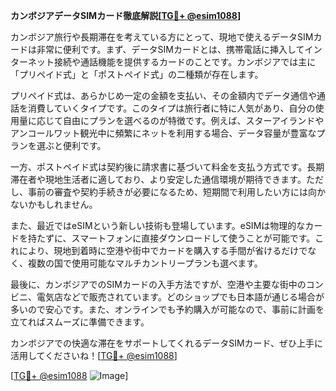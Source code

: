 **カンボジアデータSIMカード徹底解説[[TG💪+ @esim1088](https://t.me/s/esim1088)]**

カンボジア旅行や長期滞在を考えている方にとって、現地で使えるデータSIMカードは非常に便利です。まず、データSIMカードとは、携帯電話に挿入してインターネット接続や通話機能を提供するカードのことです。カンボジアでは主に「プリペイド式」と「ポストペイド式」の二種類が存在します。

プリペイド式は、あらかじめ一定の金額を支払い、その金額内でデータ通信や通話を消費していくタイプです。このタイプは旅行者に特に人気があり、自分の使用量に応じて自由にプランを選べるのが特徴です。例えば、スターアイランドやアンコールワット観光中に頻繁にネットを利用する場合、データ容量が豊富なプランを選ぶと便利です。

一方、ポストペイド式は契約後に請求書に基づいて料金を支払う方式です。長期滞在者や現地生活者に適しており、より安定した通信環境が期待できます。ただし、事前の審査や契約手続きが必要になるため、短期間で利用したい方には向かないかもしれません。

また、最近ではeSIMという新しい技術も登場しています。eSIMは物理的なカードを持たずに、スマートフォンに直接ダウンロードして使うことが可能です。これにより、現地到着時に空港や街中でカードを購入する手間が省けるだけでなく、複数の国で使用可能なマルチカントリープランも選べます。

最後に、カンボジアでのSIMカードの入手方法ですが、空港や主要な街中のコンビニ、電気店などで販売されています。どのショップでも日本語が通じる場合が多いので安心です。また、オンラインでも予約購入が可能なので、事前に計画を立てればスムーズに準備できます。

カンボジアでの快適な滞在をサポートしてくれるデータSIMカード、ぜひ上手に活用してくださいね！[[TG💪+ @esim1088](https://t.me/s/esim1088)]

[[TG💪+ @esim1088](https://t.me/s/esim1088) ![Image](https://i.postimg.cc/Y0z9fWf4/image.png)]